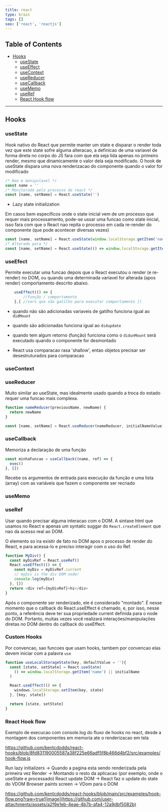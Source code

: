 ```yaml
---
title: react
type: brain
tags: []
seo: ['react', 'reactjs']
---
```


## Table of Contents

- [Hooks](#hooks)
  - [useState](#usestate)
  - [useEffect](#useeffect)
  - [useContext](#useContext)
  - [useReducer](#useReducer)
  - [useCallback](#useCallback)
  - [useMemo](#usememo)
  - [useRef](#useref)
  - [React Hook flow](#reacthookflow)

<a name="hooks"></a>

<hr>

## Hooks

<a name="usestate"></a>

### useState

Hook nativo do React que permite manter um state e disparar o render toda vez que este state sofre alguma alteracao, a definicao de uma variavel de forma direta no corpo do JS fara com que ela seja lida apenas no primeiro render, mesmo que dinamicamente o valor dela seja modificado. O hook de useState dispara uma nova renderizacao do componente quando o valor for modificado


```javascript
/* Nao e manipulavel */
const name = ''
/* Monitorado pelo processo do react */
const [name, setName] = React.useState('')
```

- Lazy state initialization

Em casos bem especificos onde o state inicial vem de um processo que requer mais processamento, pode-se ussar uma funcao como state inicial, isso fara com que o React nao repita o processo em cada re-render do componente (que pode acontecer diversas vezes) 

```javascript
const [name, setName] = React.useState(window.localStorage.getItem('name') || initialName)
/* Alterado para */
const [name, setName] = React.useState(() => window.localStorage.getItem('name') || initialName)
```


<a name="useeffect"></a>

### useEfect

Permite executar uma funcao depois que o React executou o render (e re-render) no DOM, ou quando uma determinada variavel for alterada (apos render) comportamento descrito abaixo.
  

```javascript
    useEffect(() => {
        //função / comportamento
    },[ //vars que são gatilho para executar comportamento ])
```

- quando não são adicionadas variaveis de gatilho funciona igual ao `didMount`

- quando são adicionadas funciona igual ao `didupdate`

- quando tem algum retorno (função) funciona como o `didunMount` será executado quando o componente for desmontado

- React usa comparacao rasa 'shallow', entao objetos precisar ser desestruturados para comparacao  

<p class="contentDottedDivider"></p>

<a name="usecontext"></a>

### useContext

<p class="contentDottedDivider"></p>

<a name="usereducer"></a>
### useReducer

Muito similar ao useState, mas idealmente usado quando a troca do estado requer uma funcao mais complexa.

```javascript
function nameReducer(previousName, newName) {
  return newName
}

const [name, setName] = React.useReducer(nameReducer, initialNameValue)
```

<p class="contentDottedDivider"></p>

<a name="usecallback"></a>

### useCallback

Memoriza a declaração de uma função

```javascript
const minhaFuncao = useCallback((name, ref) => {
  exec()
}, [])
```

Recebe os argumentos de entrada para execução da função e uma lista (array) com as variáveis que fazem o componente ser recriado

<p class="contentDottedDivider"></p>

<a name="usememo"></a>

### useMemo

<p class="contentDottedDivider"></p>

<a name="useref"></a>

### useRef

Usar quando precisar alguma interacao com o DOM. A sintaxe html que usamos no React e apenas um syntatic suggar do `React.createElement` que nao da acesso real ao DOM.

O elemento so ira existir de fato no DOM apos o processo de render do React, e para acessa-lo e preciso interagir com o uso do Ref.

```javascript
function MyDiv() {
  const myDivRef = React.useRef()
  React.useEffect(() => {
    const myDiv = myDivRef.current
    // myDiv is the div DOM node!
    console.log(myDiv)
  }, [])
  return <div ref={myDivRef}>hi</div>
}
```

Após o componente ser renderizado, ele é considerado "montado". É nesse momento que o callback do React.useEffect é chamado, e, por isso, nesse ponto, a referência deve ter sua propriedade current definida para o node do DOM. Portanto, muitas vezes você realizará interações/manipulações diretas no DOM dentro do callback do useEffect.


<a name="customhooks"></a>

### Custom Hooks

Por convencao, sao funcoes que usam hooks, tambem por convencao elas devem iniciar com a palavra `use` 

```javascript
function useLocalStorageState(key, defaultValue = ''){
  const [state, setState] = React.useState(
    () => window.localStorage.getItem('name') || initialName
  )

  React.useEffect(() => {
    windows.localStorage.setItem(key, state)
  }, [key, state])

  return [state, setState]
}
```
<a name="reacthookflow"></a>

### React Hook flow

Exemplo de execucao com console.log do fluxo de hooks no react, desde a montagem dos componentes em memoria ate o renderizacao em tela 

https://github.com/kentcdodds/react-hooks/blob/8fd831190005587a38f225e66adf5f8b466d4bf2/src/examples/hook-flow.js

Run lazy initializers -> Quando a pagina esta sendo renderizada pela primeira vez
Render -> Montando o resto da aplicacao (por exemplo, onde o useState e processado)
React update DOM -> React faz o update do state do VDOM
Browser paints screen -> VDom para o DOM

https://github.com/kentcdodds/react-hooks/blob/main/src/examples/hook-flow.png?raw=true![image](https://github.com/user-attachments/assets/a2f9e1eb-4eae-4b7b-afa4-12a9dbf5082b)


